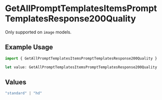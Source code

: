 # GetAllPromptTemplatesItemsPromptTemplatesResponse200Quality

Only supported on `image` models.

## Example Usage

```typescript
import { GetAllPromptTemplatesItemsPromptTemplatesResponse200Quality } from "orq-poc-typescript-multi-env-version/models/operations";

let value: GetAllPromptTemplatesItemsPromptTemplatesResponse200Quality = "hd";
```

## Values

```typescript
"standard" | "hd"
```